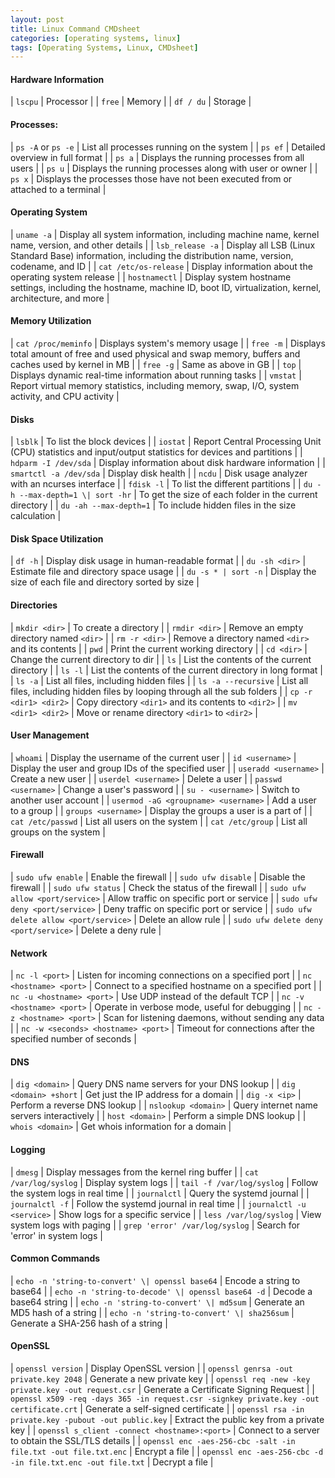 ```yaml
---
layout: post
title: Linux Command CMDsheet
categories: [operating systems, linux]
tags: [Operating Systems, Linux, CMDsheet]
---
```



#### Hardware Information

| `lscpu` | Processor | 
| `free` | Memory | 
| `df / du` | Storage | 


#### Processes:

| `ps -A` or `ps -e` | List all processes running on the system |
| `ps ef` | Detailed overview in  full format | 
| `ps a` | Displays the running processes from all users | 
| `ps u` | Displays the running processes along with user or owner  | 
| `ps x` | Displays the processes those have not been executed from or attached to a terminal | 


#### Operating System

| `uname -a` | Display all system information, including machine name, kernel name, version, and other details |
| `lsb_release -a` | Display all LSB (Linux Standard Base) information, including the distribution name, version, codename, and ID |
| `cat /etc/os-release` | Display information about the operating system release |
| `hostnamectl` | Display system hostname settings, including the hostname, machine ID, boot ID, virtualization, kernel, architecture, and more |


#### Memory Utilization

| `cat /proc/meminfo` | Displays system's memory usage | 
| `free -m` | Displays total amount of free and used physical and swap memory, buffers and caches used by kernel in MB | 
| `free -g` | Same as above in GB | 
| `top` | Displays dynamic real-time information about running tasks | 
| `vmstat` | Report virtual memory statistics, including memory, swap, I/O, system activity, and CPU activity |


#### Disks

| `lsblk` | To list the block devices | 
| `iostat` | Report Central Processing Unit (CPU) statistics and input/output statistics for devices and partitions |
| `hdparm -I /dev/sda` | Display information about disk hardware information |
| `smartctl -a /dev/sda` | Display disk health |
| `ncdu` | Disk usage analyzer with an ncurses interface |
| `fdisk -l` | To list the different partitions |
| `du -h --max-depth=1 \| sort -hr`  | To get the size of each folder in the current directory | 
| `du -ah --max-depth=1` | To include hidden files in the size calculation | 

#### Disk Space Utilization

| `df -h` | Display disk usage in human-readable format |
| `du -sh <dir>` | Estimate file and directory space usage |
| `du -s * | sort -n` | Display the size of each file and directory sorted by size |

#### Directories

| `mkdir <dir>` | To create a directory | 
| `rmdir <dir>` | Remove an empty directory named `<dir>` |
| `rm -r <dir>` | Remove a directory named `<dir>` and its contents |
| `pwd` | Print the current working directory |
| `cd <dir>` | Change the current directory to dir |
| `ls` | List the contents of the current directory |
| `ls -l` | List the contents of the current directory in long format |
| `ls -a` | List all files, including hidden files |
| `ls -a --recursive` | List all files, including hidden files by looping through all the sub folders |
| `cp -r <dir1> <dir2>` | Copy directory `<dir1>` and its contents to `<dir2>` |
| `mv <dir1> <dir2>` | Move or rename directory `<dir1>` to `<dir2>` | 

#### User Management

| `whoami` | Display the username of the current user |
| `id <username>` | Display the user and group IDs of the specified user |
| `useradd <username>` | Create a new user |
| `userdel <username>` | Delete a user |
| `passwd <username>` | Change a user's password |
| `su - <username>` | Switch to another user account |
| `usermod -aG <groupname> <username>` | Add a user to a group |
| `groups <username>` | Display the groups a user is a part of |
| `cat /etc/passwd` | List all users on the system |
| `cat /etc/group` | List all groups on the system |

#### Firewall

| `sudo ufw enable` | Enable the firewall |
| `sudo ufw disable` | Disable the firewall |
| `sudo ufw status` | Check the status of the firewall |
| `sudo ufw allow <port/service>` | Allow traffic on specific port or service |
| `sudo ufw deny <port/service>` | Deny traffic on specific port or service |
| `sudo ufw delete allow <port/service>` | Delete an allow rule |
| `sudo ufw delete deny <port/service>` | Delete a deny rule |


#### Network 

| `nc -l <port>` | Listen for incoming connections on a specified port |
| `nc <hostname> <port>` | Connect to a specified hostname on a specified port |
| `nc -u <hostname> <port>` | Use UDP instead of the default TCP |
| `nc -v <hostname> <port>` | Operate in verbose mode, useful for debugging |
| `nc -z <hostname> <port>` | Scan for listening daemons, without sending any data |
| `nc -w <seconds> <hostname> <port>` | Timeout for connections after the specified number of seconds |

#### DNS

| `dig <domain>` | Query DNS name servers for your DNS lookup |
| `dig <domain> +short` | Get just the IP address for a domain |
| `dig -x <ip>` | Perform a reverse DNS lookup |
| `nslookup <domain>` | Query internet name servers interactively |
| `host <domain>` | Perform a simple DNS lookup |
| `whois <domain>` | Get whois information for a domain |


#### Logging

| `dmesg` | Display messages from the kernel ring buffer |
| `cat /var/log/syslog` | Display system logs |
| `tail -f /var/log/syslog` | Follow the system logs in real time |
| `journalctl` | Query the systemd journal |
| `journalctl -f` | Follow the systemd journal in real time |
| `journalctl -u <service>` | Show logs for a specific service |
| `less /var/log/syslog` | View system logs with paging |
| `grep 'error' /var/log/syslog` | Search for 'error' in system logs |

#### Common Commands

| `echo -n 'string-to-convert' \| openssl base64` | Encode a string to base64 |
| `echo -n 'string-to-decode' \| openssl base64 -d` | Decode a base64 string |
| `echo -n 'string-to-convert' \| md5sum` | Generate an MD5 hash of a string |
| `echo -n 'string-to-convert' \| sha256sum` | Generate a SHA-256 hash of a string |

#### OpenSSL

| `openssl version` | Display OpenSSL version |
| `openssl genrsa -out private.key 2048` | Generate a new private key |
| `openssl req -new -key private.key -out request.csr` | Generate a Certificate Signing Request |
| `openssl x509 -req -days 365 -in request.csr -signkey private.key -out certificate.crt` | Generate a self-signed certificate |
| `openssl rsa -in private.key -pubout -out public.key` | Extract the public key from a private key |
| `openssl s_client -connect <hostname>:<port>` | Connect to a server to obtain the SSL/TLS details |
| `openssl enc -aes-256-cbc -salt -in file.txt -out file.txt.enc` | Encrypt a file |
| `openssl enc -aes-256-cbc -d -in file.txt.enc -out file.txt` | Decrypt a file |
